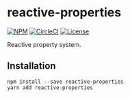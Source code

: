 # reactive-properties

[![NPM](https://img.shields.io/npm/v/reactive-properties.svg)](https://www.npmjs.com/package/reactive-properties)
[![CircleCI](https://img.shields.io/circleci/build/github/Marik-D/reactive-properties/master.svg)](https://circleci.com/gh/Marik-D/reactive-properties/tree/master)
[![License](https://img.shields.io/github/license/Marik-D/reactive-properties.svg)](https://github.com/Marik-D/reactive-properties/blob/master/UNLICENSE)


Reactive property system.

## Installation
```
npm install --save reactive-properties
yarn add reactive-properties
```
